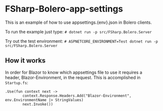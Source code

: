 # FSharp-Bolero-app-settings
This is an example of how to use appsettings.{env}.json in Bolero clients.

To run the example just type: `# dotnet run -p src/FSharp.Bolero.Server`

Try out the test environment: `# ASPNETCORE_ENVIRONMENT=Test dotnet run -p src/FSharp.Bolero.Server`

## How it works
In order for Blazor to know which appsettings file to use it requires a header, Blazor-Environment, in the request. This is accomplished in `Startup.fs`:
```
.Use(fun context next ->
        context.Response.Headers.Add("Blazor-Environment", env.EnvironmentName |> StringValues)
        next.Invoke())
```
